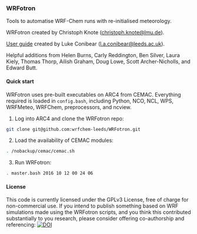 ### WRFotron
Tools to automatise WRF-Chem runs with re-initialised meteorology.  

WRFotron created by Christoph Knote (christoph.knote@lmu.de).  

[User guide](https://wrfotron.readthedocs.io/en/latest/) created by Luke Conibear (l.a.conibear@leeds.ac.uk).  

Helpful additions from Helen Burns, Carly Reddington, Ben Silver, Laura Kiely, Thomas Thorp, Ailish Graham, Doug Lowe, Scott Archer-Nicholls, and Edward Butt.  

#### Quick start
WRFotron uses pre-built executables on ARC4 from CEMAC. Everything required is loaded in `config.bash`, including Python, NCO, NCL, WPS, WRFMeteo, WRFChem, preprocessors, and ncview.  

1. Log into ARC4 and clone the WRFotron repo:  
```bash
git clone git@github.com:wrfchem-leeds/WRFotron.git
```

2. Load the availability of CEMAC modules:
```bash
. /nobackup/cemac/cemac.sh
```
    
3. Run WRFotron:  
```bash
. master.bash 2016 10 12 00 24 06
```

#### License  
This code is currently licensed under the GPLv3 License, free of charge for non-commercial use. If you intend to publish something based on WRF simulations made using the WRFotron scripts, and you think this contributed substantially to you research, please consider offering co-authorship and referencing: [![DOI](https://zenodo.org/badge/234609545.svg)](https://zenodo.org/badge/latestdoi/234609545)
